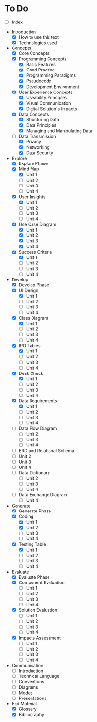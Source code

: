 # To Do

- [ ] Index
- Introduction
  - [x] How to use this text
  - [x] Technologies used
- Concepts
  - [x] Core Concepts
  - [x] Programming Concepts
    - [x] Basic Features
    - [x] Good Practice
    - [x] Programming Paradigms
    - [x] Pseudocode
    - [x] Development Environment
  - [x] User Experience Concepts
    - [x] Useability Principles
    - [x] Visual Communication
    - [x] Digital Solution's Impacts
  - [x] Data Concepts
    - [x] Structuring Data
    - [x] Data Principles
    - [x] Managing and Manipulating Data
  - [ ] Data Transmission
    - [x] Privacy
    - [x] Networking
    - [x] Data Security
- Explore
  - [x] Explore Phase
  - [x] Mind Map
    - [x] Unit 1
    - [ ] Unit 2
    - [ ] Unit 3
    - [ ] Unit 4
  - [x] User Insights
    - [x] Unit 1
    - [ ] Unit 2
    - [ ] Unit 3
    - [ ] Unit 4
  - [x] Use Case Diagram
    - [x] Unit 1
    - [x] Unit 2
    - [x] Unit 3
    - [x] Unit 4
  - [x] Success Criteria
    - [x] Unit 1
    - [ ] Unit 2
    - [ ] Unit 3
    - [ ] Unit 4
- Develop
  - [x] Develop Phase
  - [x] UI Design
    - [x] Unit 1
    - [ ] Unit 2
    - [ ] Unit 3
    - [ ] Unit 4
  - [x] Class Diagram
    - [x] Unit 1
    - [ ] Unit 2
    - [ ] Unit 3
    - [ ] Unit 4
  - [x] IPO Tables
    - [x] Unit 1
    - [ ] Unit 2
    - [ ] Unit 3
    - [ ] Unit 4
  - [x] Desk Check
    - [x] Unit 1
    - [ ] Unit 2
    - [ ] Unit 3
    - [ ] Unit 4
  - [x] Data Requirements
    - [x] Unit 1
    - [ ] Unit 2
    - [ ] Unit 3
    - [ ] Unit 4
  - [ ] Data Flow Diagram
    - [ ] Unit 2
    - [ ] Unit 3
    - [ ] Unit 4
  - [ ]  ERD and Relational Schema
    - [ ] Unit 2
    - [ ] Unit 3
    - [ ] Unit 4
  - [ ] Data Dictionary
    - [ ] Unit 2
    - [ ] Unit 3
    - [ ] Unit 4
  - [ ] Data Exchange Diagram
    - [ ] Unit 4
- Generate
  - [x] Generate Phase
  - [x] Coding
    - [x] Unit 1
    - [x] Unit 2
    - [ ] Unit 3
    - [ ] Unit 4
  - [x] Testing Table
    - [x] Unit 1
    - [ ] Unit 2
    - [ ] Unit 3
    - [ ] Unit 4
- Evaluate
  - [x] Evaluate Phase
  - [x] Component Evaluation
    - [ ] Unit 1
    - [ ] Unit 2
    - [ ] Unit 3
    - [ ] Unit 4
  - [x] Solution Evaluation
    - [ ] Unit 1
    - [ ] Unit 2
    - [ ] Unit 3
    - [ ] Unit 4
  - [x] Impacts Assessment
    - [ ] Unit 1
    - [ ] Unit 2
    - [ ] Unit 3
    - [ ] Unit 4
- Communication
  - [ ] Introduction
  - [ ] Technical Language
  - [ ] Conventions
  - [ ] Diagrams
  - [ ] Modes
  - [ ] Presentations
- End Material
  - [x] Glossary
  - [x] Bibliography
